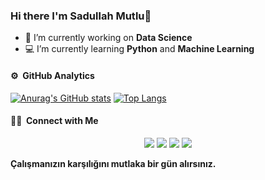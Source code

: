 ### Hi there I'm Sadullah Mutlu👋 

* 🔭 I’m currently working on **Data Science**
* 💻 I’m currently learning **Python** and **Machine Learning**

#### ⚙️ &nbsp;GitHub Analytics
[![Anurag's GitHub stats](https://github-readme-stats.vercel.app/api?username=sadullahmutlu&show_icons=true&theme=tokyonight)](https://github.com/anuraghazra/github-readme-stats)
[![Top Langs](https://github-readme-stats.vercel.app/api/top-langs/?username=sadullahmutlu&theme=tokyonight&layout=compact)](https://github.com/anuraghazra/github-readme-stats)

#### 🤝🏻 &nbsp;Connect with Me

<p align="center">
<a href="https://instagram.com/sadullahmutluu"><img src="https://img.shields.io/badge/-Sadullah Mutlu-6959cd?style=flat&logo=Instagram&logoColor=white"/></a>
<a href="https://twitter.com/sadullahmutluu"><img src="https://img.shields.io/badge/Sadullah Mutlu-1da1f2?style=flat&logo=Twitter&logoColor=black"/></a>
<a href="mailto:sadullahmutlu760@gmail.com"><img src="https://img.shields.io/badge/-sadullahmutlu760@gmail.com-ff3030?style=flat&logo=Gmail&logoColor=black"/></a>
<a href="https://www.linkedin.com/in/sadullahmutlu"><img src="https://img.shields.io/badge/Sadullah Mutlu-0077B5?style=flat&logo=Linkedin&logoColor=white"/></a>

</p>


**Çalışmanızın karşılığını mutlaka bir gün alırsınız.**

<!--
**sadullahmutlu/sadullahmutlu** is a ✨ _special_ ✨ repository because its `README.md` (this file) appears on your GitHub profile.

Here are some ideas to get you started:


-->
